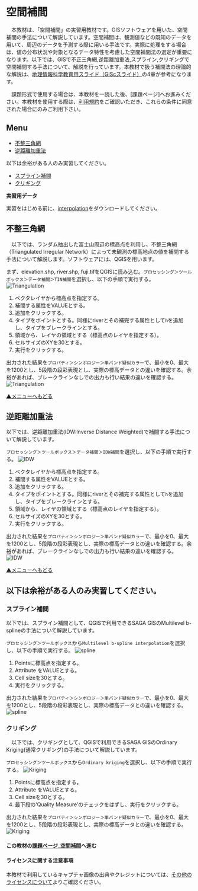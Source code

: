 # 空間補間
　本教材は、「空間補間」の実習用教材です。GISソフトウェアを用いた、空間補間の手法について解説しています。空間補間は、観測値などの既知のデータを用いて、周辺のデータを予測する際に用いる手法です。実際に処理をする場合は、値の分布状況や対象となるデータ特性を考慮した空間補間法の選定が重要になります。以下では、GISで不正三角網,逆距離加重法,スプライン,クリギングで空間補間する手法について、解説を行っています。本教材で扱う補間法の理論的な解説は、[地理情報科学教育用スライド（GIScスライド）]の4章が参考になります。

　課題形式で使用する場合は、本教材を一読した後、[課題ページ]へお進みください。本教材を使用する際は、[利用規約]をご確認いただき、これらの条件に同意された場合にのみご利用下さい。

[地理情報科学教育用スライド（GIScスライド）]:http://curricula.csis.u-tokyo.ac.jp/slide/4.html

**Menu**
------
* [不整三角網](#不整三角網)
* [逆距離加重法](#逆距離加重法)

以下は余裕がある人のみ実習してください。
* [スプライン補間](#スプライン補間)
* [クリギング](#クリギング)

**実習用データ**

実習をはじめる前に、[interpolation]をダウンロードしてください。

[interpolation]:https://github.com/gis-oer/datasets/raw/master/s/interpolation_s.zip

## 不整三角網
　以下では、ランダム抽出した富士山周辺の標高点を利用し、不整三角網（Triangulated lrregular Network）によって未観測の標高地点の値を補間する手法について解説します。ソフトウェアには、QGISを用います。

まず、elevation.shp, river.shp, fuji.tifをQGISに読み込む。`プロセッシング＞ツールボックス＞データ補間＞TIN補間`を選択し、以下の手順で実行する。
![Triangulation](pic/18pic_1.png)

1. ベクタレイヤから標高点を指定する。
2. 補間する属性をVALUEとする。
3. 追加をクリックする。
4. タイプをポイントとする。同様にriverとその補完する属性として`h`を追加し、タイプをブレークラインとする。
5. 領域から、レイヤの領域とする（標高点のレイヤを指定する）。
6. セルサイズのXYを30とする。
7. 実行をクリックする。

出力された結果を`プロパティ＞シンボロジー＞単バンド疑似カラー`で、最小を0、最大を1200とし、5段階の段彩表現とし、実際の標高データとの違いを確認する。余裕があれば、ブレークラインなしでの出力も行い結果の違いを確認する。
![Triangulation](pic/18pic_2.png)

[▲メニューへもどる]

## 逆距離加重法
以下では、逆距離加重法(IDW:Inverse Distance Weighted)で補間する手法について解説しています。

`プロセッシング＞ツールボックス＞データ補間＞IDW補間`を選択し、以下の手順で実行する。
![IDW](pic/18pic_3.png)

1. ベクタレイヤから標高点を指定する。
2. 補間する属性をVALUEとする。
3. 追加をクリックする。
4. タイプをポイントとする。同様にriverとその補完する属性として`h`を追加し、タイプをブレークラインとする。
5. 領域から、レイヤの領域とする（標高点のレイヤを指定する）。
6. セルサイズのXYを30とする。
7. 実行をクリックする。


出力された結果を`プロパティ＞シンボロジー＞単バンド疑似カラー`で、最小を0、最大を1200とし、5段階の段彩表現とし、実際の標高データとの違いを確認する。余裕があれば、ブレークラインなしでの出力も行い結果の違いを確認する。
![IDW](pic/18pic_4.png)

[▲メニューへもどる]


## 以下は余裕がある人のみ実習してください。
### スプライン補間
以下では、スプライン補間として、QGISで利用できるSAGA GISのMultilevel b-splineの手法について解説しています。

`プロセッシング＞ツールボックス`から`Multilevel b-spline interpolation`を選択し、以下の手順で実行する。
![spline](pic/18pic_5.png)

1. Pointsに標高点を指定する。
2. Attribute をVALUEとする。
3. Cell sizeを30とする。
4. 実行をクリックする。

出力された結果を`プロパティ＞シンボロジー＞単バンド疑似カラー`で、最小を0、最大を1200とし、5段階の段彩表現とし、実際の標高データとの違いを確認する。
![spline](pic/18pic_6.png)


### クリギング
　以下では、クリギングとして、QGISで利用できるSAGA GISのOrdinary Kriging(通常クリギング)の手法について解説しています。

`プロセッシング＞ツールボックス`から`Ordinary kriging`を選択し、以下の手順で実行する。
![Kriging](pic/18pic_7.png)

1. Pointsに標高点を指定する。
2. Attribute をVALUEとする。
3. Cell sizeを30とする。
4. 最下段の’Quality Measure’のチェックをはずし、実行をクリックする。


出力された結果を`プロパティ＞シンボロジー＞単バンド疑似カラー`で、最小を0、最大を1200とし、5段階の段彩表現とし、実際の標高データとの違いを確認する。
![Kriging](pic/18pic_8.png)

#### この教材の[課題ページ_空間補間]へ進む

#### ライセンスに関する注意事項
本教材で利用しているキャプチャ画像の出典やクレジットについては、[その他のライセンスについて]よりご確認ください。

[▲メニューへもどる]:./18.md#Menu
[利用規約]:../../policy.md
[その他のライセンスについて]:../license.md
[よくある質問とエラー]:../questions/questions.md

[GISの基本概念]:../00/00.md
[QGISビギナーズマニュアル]:../QGIS/QGIS.md
[GRASSビギナーズマニュアル]:../GRASS/GRASS.md
[リモートセンシングとその解析]:../06/06.md
[既存データの地図データと属性データ]:../07/07.md
[空間データ]:../08/08.md
[空間データベース]:../09/09.md
[空間データの統合・修正]:../10/10.md
[基本的な空間解析]:../11/11.md
[ネットワーク分析]:../12/12.md
[領域分析]:../13/13.md
[点データの分析]:../14/14.md
[ラスタデータの分析]:../15/15.md
[傾向面分析]:../16/16.md
[空間的自己相関]:../17/17.md
[空間補間]:../18/18.md
[空間相関分析]:../19/19.md
[空間分析におけるスケール]:../20/20.md
[視覚的伝達]:../21/21.md
[参加型GISと社会貢献]:../26/26.md

[地理院地図]:https://maps.gsi.go.jp
[e-Stat]:https://www.e-stat.go.jp/
[国土数値情報]:http://nlftp.mlit.go.jp/ksj/
[基盤地図情報]:http://www.gsi.go.jp/kiban/
[地理院タイル]:http://maps.gsi.go.jp/development/ichiran.html


[スライド_GISの基本概念]:https://github.com/gis-oer/gis-oer/raw/master/materials/00/00.pptx
[スライド_QGISビギナーズマニュアル]:https://github.com/gis-oer/gis-oer/raw/master/materials/QGIS/QGIS.pptx
[スライド_GRASSビギナーズマニュアル]:https://github.com/gis-oer/gis-oer/raw/master/materials/GRASS/GRASS.pptx
[スライド_リモートセンシングとその解析]:https://github.com/gis-oer/gis-oer/raw/master/materials/06/06.pptx
[スライド_既存データの地図データと属性データ]:https://github.com/gis-oer/gis-oer/raw/master/materials/07/07.pptx
[スライド_空間データ]:https://github.com/gis-oer/gis-oer/raw/master/materials/08/08.pptx
[スライド_空間データベース]:https://github.com/gis-oer/gis-oer/raw/master/materials/09/09.pptx
[スライド_空間データの統合・修正]:https://github.com/gis-oer/gis-oer/raw/master/materials/10/10.pptx
[スライド_基本的な空間解析]:https://github.com/gis-oer/gis-oer/raw/master/materials/11/11.pptx
[スライド_ネットワーク分析]:https://github.com/gis-oer/gis-oer/raw/master/materials/12/12.pptx
[スライド_領域分析]:https://github.com/gis-oer/gis-oer/raw/master/materials/13/13.pptx
[スライド_点データの分析]:https://github.com/gis-oer/gis-oer/raw/master/materials/14/14.pptx
[スライド_ラスタデータの分析]:https://github.com/gis-oer/gis-oer/raw/master/materials/15/15.pptx
[スライド_空間補間]:https://github.com/gis-oer/gis-oer/raw/master/materials/18/18.pptx
[スライド_視覚的伝達]:https://github.com/gis-oer/gis-oer/raw/master/materials/21/21.pptx
[スライド_参加型GISと社会貢献]:https://github.com/gis-oer/gis-oer/raw/master/materials/26/26.pptx

[課題ページ_QGISビギナーズマニュアル]:./tasks/t_qgis_entry.md
[課題ページ_GRASSビギナーズマニュアル]:./tasks/t_grass_entry.md
[課題ページ_リモートセンシングとその解析]:./tasks/t_06.md
[課題ページ_既存データの地図データと属性データ]:./tasks/t_07.md
[課題ページ_空間データ]:./tasks/t_08.md
[課題ページ_空間データベース]:./tasks/t_09.md
[課題ページ_空間データの統合・修正]:./tasks/t_10.md
[課題ページ_基本的な空間解析]:./tasks/t_11.md
[課題ページ_ネットワーク分析]:./tasks/t_12.md
[課題ページ_基本的な空間解析]:./tasks/t_13.md
[課題ページ_点データの分析]:./tasks/t_14.md
[課題ページ_ラスタデータの分析]:./tasks/t_15.md
[課題ページ_空間補間]:./tasks/t_18.md
[課題ページ_視覚的伝達]:./tasks/t_21.md
[課題ページ_参加型GISと社会貢献]:./tasks/t_26.md
